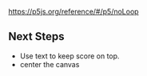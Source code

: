 https://p5js.org/reference/#/p5/noLoop

## Next Steps
- Use text to keep score on top.
- center the canvas
